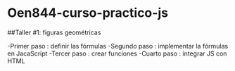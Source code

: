 # Oen844-curso-practico-js

##Taller #1: figuras geométricas

-Primer paso : definir las fórmulas
-Segundo paso : implementar la fórmulas en JacaScript
-Tercer paso : crear funciones
-Cuarto paso : integrar JS con HTML 